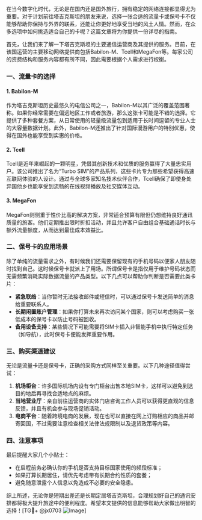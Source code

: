 在当今数字化时代，无论是在国内还是国外旅行，拥有稳定的网络连接都显得尤为重要。对于计划前往塔吉克斯坦的朋友来说，选择一张合适的流量卡或保号卡不仅能够帮助你保持与外界的联系，还能让你更好地享受当地的风土人情。然而，在众多选项中如何挑选适合自己的卡呢？这篇文章将为你提供一份详尽的指南。

首先，让我们来了解一下塔吉克斯坦的主要通信运营商及其提供的服务。目前，在该国运营的主要移动网络提供商包括Babilon-M、Tcell和MegaFon等。每家公司的资费结构和服务内容都有所不同，因此需要根据个人需求进行权衡。

### 一、流量卡的选择

#### 1. Babilon-M
作为塔吉克斯坦历史最悠久的电信公司之一，Babilon-M以其广泛的覆盖范围著称。如果你经常需要在偏远地区工作或者旅游，那么这张卡可能是不错的选择。它提供了多种套餐方案，从日常使用的轻量级流量包到适用于长时间逗留的专业人士的大容量数据计划。此外，Babilon-M还推出了针对国际漫游用户的特别优惠，使得在国外也能享受到实惠的价格。

#### 2. Tcell
Tcell是近年来崛起的一颗明星，凭借其创新技术和优质的服务赢得了大量忠实用户。该公司推出了名为“Turbo SIM”的产品系列，这些卡片专为那些希望获得高速互联网体验的人设计。通过与全球多家知名技术伙伴合作，Tcell确保了即使身处异国他乡也能享受到流畅的在线视频播放及社交媒体互动。

#### 3. MegaFon
MegaFon则侧重于性价比高的解决方案，非常适合预算有限但仍想维持良好通讯质量的旅客。他们定期推出限时折扣活动，并且允许客户自由组合基础通话时长与额外流量额度，从而达到最佳成本效益比。

### 二、保号卡的应用场景

除了单纯的流量需求之外，有时候我们还需要保留现有的手机号码以便家人朋友随时找到自己。这时候保号卡就派上了用场。所谓保号卡是指仅用于维护号码状态而无需频繁消耗实际数据流量的产品类型。以下几点可以帮助你判断是否需要此类卡片：

- **紧急联络**：当你暂时无法接收邮件或短信时，可以通过保号卡发送简单的消息给重要联系人。
- **长期闲置账户管理**：如果你打算未来再次访问某个国家，则可以考虑购买一张低成本的保号卡以防止号码被回收。
- **备用设备支持**：某些情况下可能需要将SIM卡插入非智能手机中执行特定任务（如导航），此时保号卡便能发挥重要作用。

### 三、购买渠道建议

无论是流量卡还是保号卡，正确的采购方式同样至关重要。以下几种途径值得尝试：

1. **机场柜台**：许多国际机场内设有专门柜台出售本地SIM卡，这样可以避免到达目的地后再寻找合适地点的麻烦。
2. **当地营业厅**：亲自前往运营商的实体门店咨询工作人员可以获得更直观的信息反馈，并且有机会参与现场促销活动。
3. **电商平台**：随着跨境电商的发展，现在也可以直接在网上订购相应的商品并邮寄回国，不过需要注意检查相关法律法规限制以及退货政策等内容。

### 四、注意事项

最后提醒大家几个小贴士：
- 在启程前务必确认你的手机是否支持目标国家使用的频段标准；
- 如果打算长期居住，请优先考虑带有长期合约性质的套餐；
- 避免随意泄露个人信息以免造成不必要的安全隐患。

综上所述，无论你是短期出差还是长期定居塔吉克斯坦，合理规划好自己的通讯安排都将极大提升旅途中的便利程度。希望本文提供的信息能够帮助大家做出明智的选择！[TG💪+ @jx0703 ![Image](https://github.com/user-attachments/assets/dbca1d08-cadb-493c-b0ec-ad6f7a83f270)]